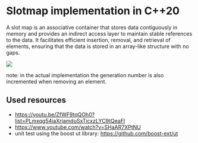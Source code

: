 # Slotmap implementation in C++20

A slot map is an associative container that stores data contiguously in memory and provides an indirect access layer to maintain stable references to the data. It facilitates efficient insertion, removal, and retrieval of elements, ensuring that the data is stored in an array-like structure with no gaps.

![](scheme.png)

note: in the actual implementation the generation number is also incremented when removing an element.

## Used resources

- https://youtu.be/ZfWF9tqQOh0?list=PLmxqg54iaXrjamduSxTicxzLYC9tQeaFl
- https://www.youtube.com/watch?v=SHaAR7XPtNU
- unit test using the boost ut library: https://github.com/boost-ext/ut

